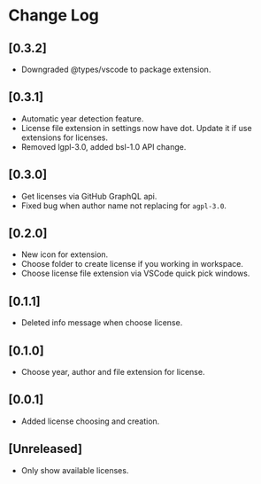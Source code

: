 # Change Log

## [0.3.2]

- Downgraded @types/vscode to package extension.

## [0.3.1]

- Automatic year detection feature.
- License file extension in settings now have dot. Update it if use extensions for licenses.
- Removed lgpl-3.0, added bsl-1.0 API change.

## [0.3.0]

- Get licenses via GitHub GraphQL api.
- Fixed bug when author name not replacing for `agpl-3.0`.

## [0.2.0]

- New icon for extension.
- Choose folder to create license if you working in workspace.
- Choose license file extension via VSCode quick pick windows.

## [0.1.1]

- Deleted info message when choose license.

## [0.1.0]

- Choose year, author and file extension for license.

## [0.0.1]

- Added license choosing and creation.

## [Unreleased]

- Only show available licenses.
